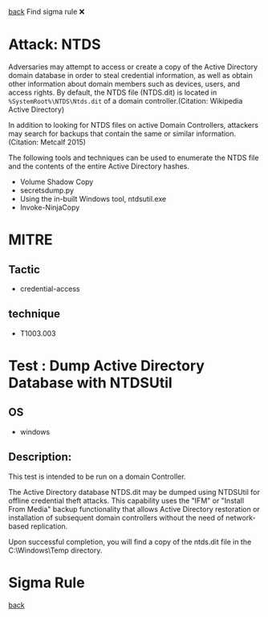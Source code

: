 
[back](../index.md)
Find sigma rule :x: 

# Attack: NTDS 

Adversaries may attempt to access or create a copy of the Active Directory domain database in order to steal credential information, as well as obtain other information about domain members such as devices, users, and access rights. By default, the NTDS file (NTDS.dit) is located in <code>%SystemRoot%\NTDS\Ntds.dit</code> of a domain controller.(Citation: Wikipedia Active Directory)

In addition to looking for NTDS files on active Domain Controllers, attackers may search for backups that contain the same or similar information.(Citation: Metcalf 2015)

The following tools and techniques can be used to enumerate the NTDS file and the contents of the entire Active Directory hashes.

* Volume Shadow Copy
* secretsdump.py
* Using the in-built Windows tool, ntdsutil.exe
* Invoke-NinjaCopy


# MITRE
## Tactic
  - credential-access


## technique
  - T1003.003


# Test : Dump Active Directory Database with NTDSUtil
## OS
  - windows


## Description:
This test is intended to be run on a domain Controller.

The Active Directory database NTDS.dit may be dumped using NTDSUtil for offline credential theft attacks. This capability
uses the "IFM" or "Install From Media" backup functionality that allows Active Directory restoration or installation of
subsequent domain controllers without the need of network-based replication.

Upon successful completion, you will find a copy of the ntds.dit file in the C:\Windows\Temp directory.


# Sigma Rule


[back](../index.md)
